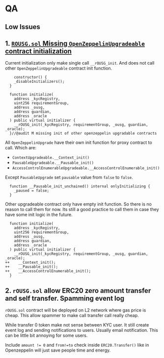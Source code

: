 # QA

## Low Issues

## 1.  [`ROUSG.sol` Missing `OpenZeppelinUpgradeable` contract initialization](https://github.com/code-423n4/2024-03-ondo-finance/blob/be2e9ebca6fca460c5b0253970ab280701a15ca1/contracts/ousg/rOUSG.sol#L98-L142)

Current initialization only make single call `__rOUSG_init`. And does not call other `OpenZeppelinUpgradeable` contract init function.

```solidity
    constructor() {
    _disableInitializers();
  }

  function initialize(
    address _kycRegistry,
    uint256 requirementGroup,
    address _ousg,
    address guardian,
    address _oracle
  ) public virtual initializer {
    __rOUSG_init(_kycRegistry, requirementGroup, _ousg, guardian, _oracle);
  }//@audit M missing init of other openzeppelin upgradable contracts
```

All `OpenZeppelinUpgrade` have their own init function for proxy contract to call. Which are:

- `ContextUpgradeable.__Context_init()`
- `PausableUpgradeable.__Pausable_init()`
- `AccessControlEnumerableUpgradeable.__AccessControlEnumerable_init()`

Except `PausableUpgrade` set `pausable` value from `false` to `false`.

```solidity
  function __Pausable_init_unchained() internal onlyInitializing {
    _paused = false;
  }
```

Other upgradeable contract only have empty init function. So there is no reason to call them for now.
Its still a good practice to call them in case they have some init logic in the future.

```solidity
  function initialize(
    address _kycRegistry,
    uint256 requirementGroup,
    address _ousg,
    address guardian,
    address _oracle
  ) public virtual initializer {
    __rOUSG_init(_kycRegistry, requirementGroup, _ousg, guardian, _oracle);
++    __Context_init();
++    __Pausable_init();
++    __AccessControlEnumerable_init();
  }
```

## 2. `rOUSG.sol` allow ERC20 zero amount transfer and self transfer. Spamming event log

`rOUSG.sol` contract will be deployed on L2 network where gas price is cheap.
This allow spammer to make call transfer call really cheap.

While transfer 0 token make not sense between KYC user.
It still create event log and sending notifications to users. Usually email notification.
This can be little bit annoying for some users.

Include `amount != 0` and `from!=to` check inside `ERC20.Transfer()` like in Openzeppelin  will just save people time and energy.
